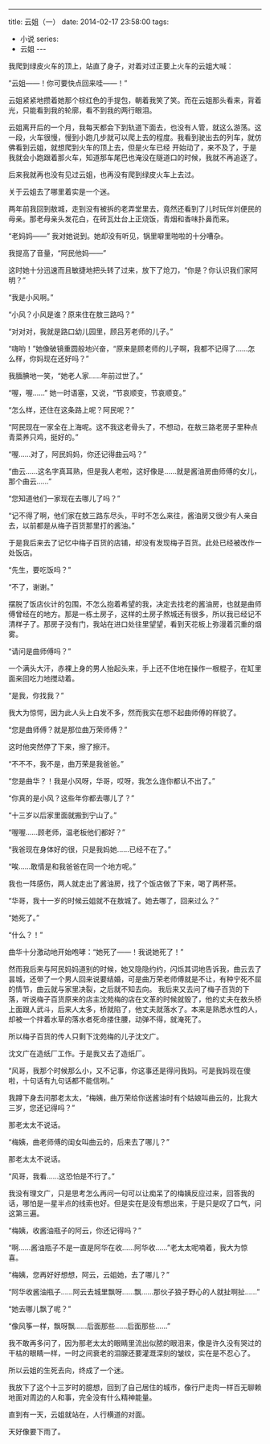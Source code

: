 
---
title: 云姐（一）
date: 2014-02-17 23:58:00
tags:
  - 小说
series:
  - 云姐
---​

我爬到绿皮火车的顶上，站直了身子，对着对过正要上火车的云姐大喊：

”云姐——！你可要快点回来哇——！”

<!--more-->

云姐紧紧地攒着她那个棕红色的手提包，朝着我笑了笑。而在云姐那头看来，背着光，只能看到我的轮廓，看不到我的两行眼泪。

云姐离开后的一个月，我每天都会下到轨道下面去，也没有人管，就这么游荡。这一段，火车很慢，慢到小跑几步就可以爬上去的程度。我看到驶出去的列车，就仿佛看到云姐，就想爬到火车的顶上去，但是火车已经
开始动了，来不及了，于是我就会小跑跟着那火车，知道那车尾巴也淹没在隧道口的时候，我就不再追逐了。

后来我就再也没有见过云姐，也再没有爬到绿皮火车上去过。

关于云姐去了哪里着实是一个迷。

两年前我回到敖城，走到没有被拆的老弄堂里去，竟然还看到了儿时玩伴刘便民的母亲。那老母亲头发花白，在砖瓦灶台上正烧饭，青烟和香味扑鼻而来。

“老妈妈——” 我对她说到。她却没有听见，锅里噼里啪啦的十分嘈杂。

我提高了音量，“阿民他妈——” 

这时她十分迅速而且敏捷地把头转了过来，放下了炝刀，“你是？你认识我们家阿明？”

“我是小风啊。”

“小风？小风是谁？原来住在敖三路吗？”

“对对对，我就是路口幼儿园里，顾吕芳老师的儿子。”

“嗨哟！”她像破镜重圆般地兴奋，“原来是顾老师的儿子啊，我都不记得了……怎么样，你妈现在还好吗？”

我腼腆地一笑，“她老人家……年前过世了。”

“喔，喔……” 她一时语塞，又说，“节哀顺变，节哀顺变。”

“怎么样，还住在这条路上呢？阿民呢？”

“阿民现在一家全在上海呢。这不我这老骨头了，不想动，在敖三路老房子里种点青菜养只鸡，挺好的。”

“喔……对了，阿民妈妈，你还记得曲云吗？”

“曲云……这名字真耳熟，但是我人老啦，这好像是……就是酱油房曲师傅的女儿，那个曲云……”

“您知道他们一家现在去哪儿了吗？”

“记不得了啊，他们家在敖三路东尽头，平时不怎么来往，酱油房又很少有人亲自去，以前都是从梅子百货那里打的酱油。”

于是我后来去了记忆中梅子百货的店铺，却没有发现梅子百货。此处已经被改作一处饭店。

“先生，要吃饭吗？”

“不了，谢谢。”

摆脱了饭店伙计的包围，不怎么抱着希望的我，决定去找老的酱油房，也就是曲师傅曾经在的地方。那是一栋土房子，这样的土房子熬城还有很多，所以我已经记不清样子了。那房子没有门，我站在进口处往里望望，看到天花板上弥漫着沉重的烟雾。

“请问是曲师傅吗？”

一个满头大汗，赤裸上身的男人抬起头来，手上还不住地在操作一根棍子，在缸里面来回吃力地搅动着。

“是我，你找我？”

我大为惊愕，因为此人头上白发不多，然而我实在想不起曲师傅的样貌了。

“您是曲师傅？就是那位曲万荣师傅？”

这时他突然停了下来，擦了擦汗。

“不不不，我不是，曲万荣是我爸爸。”

“您是曲华？！我是小风呀，华哥，哎呀，我怎么连你都认不出了。”

“你真的是小风？这些年你都去哪儿了？”

“十三岁以后家里面就搬到宁山了。”

“喔喔……顾老师，温老板他们都好？”

“我爸现在身体好的很，只是我妈她……已经不在了。”

“唉……敢情是和我爸爸在同一个地方呢。”

我也一阵感伤，两人就走出了酱油房，找了个饭店做了下来，喝了两杯茶。

“华哥，我十一岁的时候云姐就不在敖城了。她去哪了，回来过么？”

“她死了。”

“什么？！”

曲华十分激动地开始咆哮：“她死了——！我说她死了！”

然而我后来与阿民妈妈道别的时候，她又隐隐约约，闪烁其词地告诉我，曲云去了昙城，还带了一个男人回来说要结婚，可是曲万荣老师傅就是不让，有种宁死不屈的情节，曲云就与家里决裂，之后就不知去向。
我后来又去问了梅子百货的下落，听说梅子百货原来的店主沈苑梅的店在文革的时候就毁了，他的丈夫在敖头桥上面跟人武斗，后来人太多，桥就陷了，他丈夫就落水了。本来是熟悉水性的人，却被一个拌着水草的落水者死命搂住腰，动弹不得，就淹死了。

所以梅子百货的传人只剩下沈苑梅的儿子沈文广。

沈文广在造纸厂工作。于是我又去了造纸厂。

“风哥，我那个时候那么小，又不记事，你这事还是得问我妈。可是我妈现在傻啦，十句话有九句话都不能信咧。”

我蹲下身去问那老太太，“梅姨，曲万荣给你送酱油时有个姑娘叫曲云的，比我大三岁，您还记得吗？”

那老太太不说话。

“梅姨，曲老师傅的闺女叫曲云的，后来去了哪儿？”

那老太太不说话。

“风哥，我看……这恐怕是不行了。”

我没有理文广，只是思考怎么再问一句可以让痴呆了的梅姨反应过来，回答我的话，哪怕是一星半点的线索也好。但是实在是没有想出来，于是只是叹了口气，问这第三遍。

“梅姨，收酱油瓶子的阿云，你还记得吗？”

“啊……酱油瓶子不是一直是阿华在收……阿华收……”老太太呢喃着，我大为惊喜。

“梅姨，您再好好想想，阿云，云姐她，去了哪儿？”

“阿华收酱油瓶子……阿云去城里飘呀……飘……那伙子狼子野心的人就扯啊扯……”

“她去哪儿飘了呢？”

“像风筝一样，飘呀飘……后面那些……后面那些……”

我不敢再多问了，因为那老太太的眼睛里流出似脓的眼泪来，像是许久没有哭过的干枯的眼睛一样，一时之间衰老的泪腺还要灌溉深刻的皱纹，实在是不忍心了。

所以云姐的生死去向，终成了一个迷。

我放下了这个十三岁时的臆想，回到了自己居住的城市，像行尸走肉一样百无聊赖地面对周边的人和事，完全没有什么精神能量。

直到有一天，云姐就站在，人行横道的对面。

天好像要下雨了。
